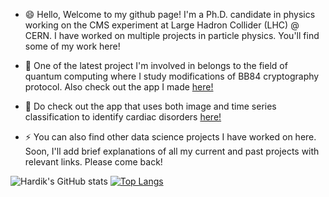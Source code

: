 - 😄 Hello, Welcome to my github page! 
I'm a Ph.D. candidate in physics working on the CMS experiment at Large Hadron Collider (LHC) @ CERN. I have worked on multiple projects in particle physics. You'll find some of my work here! 

- 🌱 One of the latest project I'm involved in belongs to the field of quantum computing where I study modifications of BB84 cryptography protocol. Also check out the app I made [here!](https://bb84-cloning.herokuapp.com/) 

- 🌱 Do check out the app that uses both image and time series classification to identify cardiac disorders [here!](http://bestecgclassifier.herokuapp.com/)  

- ⚡ You can also find other data science projects I have worked on here. Soon, I'll add brief explanations of all my current and past projects with relevant links. Please come back!

![Hardik's GitHub stats](https://github-readme-stats-sigma-five.vercel.app/api?username=hardikroutray&show_icons=true)  [![Top Langs](github-readme-stats.vercel.app/api/top-langs/?username=hardikroutray&exclude_repo=hardikroutray.github.io,personal-website&langs_count=4&layout=compact&hide=JupyterNotebook,html)](https://github.com/anuraghazra/github-readme-stats)



<!--

| <a href="https://github.com/anuraghazra/github-readme-stats"><img align="center" src="https://github-readme-stats.vercel.app/api?username=hardikroutray&show_icons=true&include_all_commits=false&theme=radical&count_private=true&hide_border=true" alt="Hardik's github stats" /></a> |<a href="https://github.com/anuraghazra/github-readme-stats"><img align="center" src="https://github-readme-stats.vercel.app/api/top-langs/?username=hardikroutray&exclude_repo=hardikroutray.github.io,personal-website&hide=JupyterNotebook&langs_count=4&layout=compact&theme=buefy&hide_border=true" /></a> |
| ------------- | ------------- |

<!--

**hardikroutray/hardikroutray** is a ✨ _special_ ✨ repository because its `README.md` (this file) appears on your GitHub profile.

Here are some ideas to get you started:

- 🔭 I’m currently working on ...
- 🌱 I’m currently learning ...
- 👯 I’m looking to collaborate on ...
- 🤔 I’m looking for help with ...
- 💬 Ask me about ...
- 📫 How to reach me: ...
- 😄 Pronouns: ...
- ⚡ Fun fact: ...
-->

